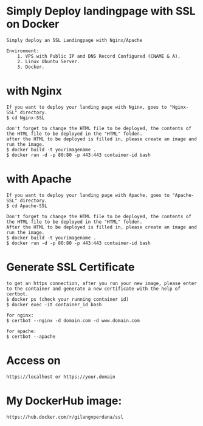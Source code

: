 # Simply Deploy landingpage with SSL on Docker
    Simply deploy an SSL Landingpage with Nginx/Apache
```Environment:
Environment:
    1. VPS with Public IP and DNS Record Configured (CNAME & A).
    2. Linux Ubuntu Server.
    3. Docker.
```

# with Nginx
```
If you want to deploy your landing page with Nginx, goes to "Nginx-SSL" directory.
$ cd Nginx-SSL

don't forget to change the HTML file to be deployed, the contents of the HTML file to be deployed in the "HTML" folder.
after the HTML to be deployed is filled in, please create an image and run the image.
$ docker build -t yourimagename .
$ docker run -d -p 80:80 -p 443:443 container-id bash
```

# with Apache
```
If you want to deploy your landing page with Apache, goes to "Apache-SSL" directory.
$ cd Apache-SSL

Don't forget to change the HTML file to be deployed, the contents of the HTML file to be deployed in the "HTML" folder.
After the HTML to be deployed is filled in, please create an image and run the image.
$ docker build -t yourimagename .
$ docker run -d -p 80:80 -p 443:443 container-id bash
```

# Generate SSL Certificate
```
to get an https connection, after you run your new image, please enter to the container and generate a new certificate with the help of certbot.
$ docker ps (check your running container id)
$ docker exec -it container_id bash

for nginx:
$ certbot --nginx -d domain.com -d www.domain.com

for apache:
$ certbot --apache
```

# Access on
```
https://localhost or https://your.domain
```

# My DockerHub image:
```
https://hub.docker.com/r/gilangvperdana/ssl
```
